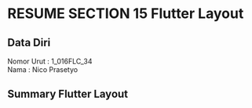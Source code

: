 # RESUME SECTION 15 Flutter Layout

## Data Diri
Nomor Urut  : 1_016FLC_34 <br>
Nama        : Nico Prasetyo

## Summary Flutter Layout